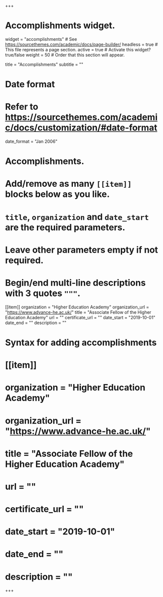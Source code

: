 +++
# Accomplishments widget.
widget = "accomplishments"  # See https://sourcethemes.com/academic/docs/page-builder/
headless = true  # This file represents a page section.
active = true  # Activate this widget? true/false
weight = 50  # Order that this section will appear.

title = "Accomplish&shy;ments"
subtitle = ""

# Date format
#   Refer to https://sourcethemes.com/academic/docs/customization/#date-format
date_format = "Jan 2006"

# Accomplishments.
#   Add/remove as many `[[item]]` blocks below as you like.
#   `title`, `organization` and `date_start` are the required parameters.
#   Leave other parameters empty if not required.
#   Begin/end multi-line descriptions with 3 quotes `"""`.

[[item]]
  organization = "Higher Education Academy"
  organization_url = "https://www.advance-he.ac.uk/"
  title = "Associate Fellow of the Higher Education Academy"
  url = ""
  certificate_url = ""
  date_start = "2019-10-01"
  date_end = ""
  description = ""
  
# Syntax for adding accomplishments
# [[item]]
#  organization = "Higher Education Academy"
#  organization_url = "https://www.advance-he.ac.uk/"
#  title = "Associate Fellow of the Higher Education Academy"
#  url = ""
#  certificate_url = ""
#  date_start = "2019-10-01"
#  date_end = ""
#  description = ""

+++
